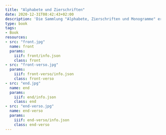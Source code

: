 ```yaml
---
title: "Alphabete und Zierschriften"
date: 2020-12-31T08:42:43+02:00
description: 'Die Sammlung "Alphabete, Zierschriften und Monogramme" erschien ca. 1894 bei F. Bartholomäus, Erfurt. <a class="worldcat" href="http://www.worldcat.org/oclc/250533803">&nbsp;</a>'
type: book
tags:
- Book
resources:
- src: "front.jpg"
  name: front
  params:
    iiif: front/info.json
    class: front
- src: "front-verso.jpg"
  params:
    iiif: front-verso/info.json
    class: front-verso
- src: "end.jpg"
  name: end
  params:
    iiif: end/info.json
    class: end
- src: "end-verso.jpg"
  name: end-verso
  params:
    iiif: end-verso/info.json
    class: end-verso
---
```

